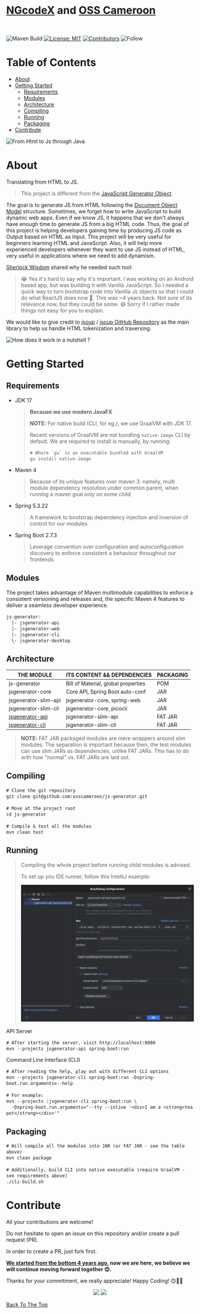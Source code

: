 # [NGcodeX](https://github.com/NGcodeX) and [OSS Cameroon](https://github.com/osscameroon)
<br>

![Maven Build](https://github.com/osscameroon/js-generator/actions/workflows/maven.yml/badge.svg)
[![License: MIT](https://img.shields.io/badge/License-MIT-yellow.svg)](https://opensource.org/licenses/MIT)
[![Contributors](https://img.shields.io/github/contributors-anon/osscameroon/js-generator)](https://github.com/osscameroon/js-generator/graphs/contributors)
![Follow](https://img.shields.io/twitter/follow/osscameroon?style=social)


# Table of Contents
- [About](#about)
- [Getting Started](#getting-started)
  - [Requirements](#requirements)
  - [Modules](#modules)
  - [Architecture](#architecture)
  - [Compiling](#compiling)
  - [Running](#running)
  - [Packaging](#packaging)
- [Contribute](#contribute)

![From Html to Js through Java](illustrations/html_java_js.png)

# About

Translating from HTML to JS.

> This project is different from the
> [JavaScript Generator Object](https://developer.mozilla.org/en-US/docs/Web/JavaScript/Reference/Global_Objects/Generator).
 
The goal is to generate JS  from HTML  following the [Document Object Model](https://www.w3schools.com/js/js_htmldom.asp) structure. Sometimes, we forget how to write
JavaScript to build dynamic web apps. Even if we know JS, it happens that we don't always have enough time to generate
JS from a big HTML code. Thus, the goal of this project is helping developers gaining time by producing JS code as
Output based on HTML as Input. This project will be very useful for beginners learning HTML and JavaScript. Also, it
will help more experienced developers whenever they want to use JS instead of HTML, very useful in applications where we need to add dynamism.

[Sherlock Wisdom](https://github.com/sherlockwisdom) shared why he needed such tool:

> 😂 Yes it's hard to say why it's important. I was working on an Android based app, but was building it with Vanilla JavaScript. So I needed a quick way to turn bootstrap code into Vanilla Js objects so that I could do what ReactJS does now 🤣. This was ~4 years back. Not sure of its relevance now, but they could be some. 😅 Sorry if I rather made things not easy for you to explain.

We would like to give credit to [jsoup](https://jsoup.org/) / [jsoup GitHub Repository](https://github.com/jhy/jsoup/) as the main library to help us handle HTML tokenization and traversing.

![How does it work in a nutshell ?](illustrations/jsgenerator_intro.png)

# Getting Started

## Requirements

+ JDK 17
  > **Because we use modern JavaFX**
  > 
  > **NOTE:** For native build (CLI, for eg.), we use GraalVM with JDK 17.
  >
  > Recent versions of GraalVM are not bundling `native-image` CLI by default.
  > We are required to install is manually, by running:
  > ```shell
  > # Where `gu` is an executable bundled with GraalVM
  > gu install native-image
  > ```
+ Maven 4
  > Because of its unique features over maven 3:
  > namely, multi module dependency resolution under common parent, when running a maven goal only on some child
+ Spring 5.3.22
  > A framework to bootstrap dependency injection and inversion of control for our modules
+ Spring Boot 2.7.3
  > Leverage convention over configuration and autoconfiguration discovery to enforce consistent a behaviour
  > throughout our frontends

## Modules

The project takes advantage of Maven multimodule capabilities to enforce a consistent versioning and releases and,
the specific Maven 4 features to deliver a seamless developer experience.

```text
js-generator:
  |- jsgenerator-api
  |- jsgenerator-web
  |- jsgenerator-cli
  \- jsgenerator-desktop
```

## Architecture

| THE MODULE                         | ITS CONTENT && DEPENDENCIES         | PACKAGING |
|------------------------------------|-------------------------------------|-----------|
| js-generator                       | Bill of Material, global properties | POM       |
| jsgenerator-core                   | Core API, Spring Boot auto-conf     | JAR       |
| jsgenerator-slim-api               | jsgenerator-core, spring-web        | JAR       |
| jsgenerator-slim-cli               | jsgenerator-core, picocli           | JAR       |
| [jsgenerator-api](./README.api.md) | jsgenerator-slim-api                | FAT JAR   |
| [jsgenerator-cli](./README.cli.md) | jsgenerator-slim-cli                | FAT JAR   |

> **NOTE:** FAT JAR packaged modules are mere wrappers around slim modules. The separation is important because then,
> the test modules can use slim JARs as dependencies, unlike FAT JARs. This has to do with how "normal" vs. FAT JARs
> are laid out.

## Compiling

```shell
# Clone the git repository
git clone git@github.com:osscameroon/js-generator.git

# Move at the project root
cd js-generator

# Compile & test all the modules
mvn clean test
```

## Running

> Compiling the whole project before running child modules is advised.
> 
> To set up you IDE runner, follow this IntelliJ example:
> 
> ![](illustrations/intellij-maven-runner-configuration.png)

API Server
```shell
# After starting the server, visit http://localhost:8080
mvn --projects jsgenerator-api spring-boot:run
```

Command Line Interface (CLI)
```shell
# After reading the help, play out with different CLI options
mvn --projects jsgenerator-cli spring-boot:run -Dspring-boot.run.arguments=--help

# For example:
mvn --projects :jsgenerator-cli spring-boot:run \
  -Dspring-boot.run.arguments="--tty --inline '<div>I am a <strong>tea pot</strong></div>'"
```

## Packaging

```shell
# Will compile all the modules into JAR (or FAT JAR - see the table above)
mvn clean package

# Additionally, build CLI into native executable (require GraalVM - see requirements above)
./cli-build.sh
```

# Contribute

All your contributions are welcome!

Do not hesitate to open an issue on this repository and/or create a pull request (PR).

In order to create a PR, just fork first.

**[We started from the bottom 4 years ago](https://github.com/opensourcecameroon/jsGenerator), now we are here, we believe we will continue moving forward together 😊.** 

Thanks for your commitment, we really appreciate! 
Happy Coding! 😊🎉💯

<div align="center">
    <img src="https://forthebadge.com/images/badges/built-with-love.svg" />
    <img src="https://forthebadge.com/images/badges/built-by-developers.svg" />
</div>

[Back To The Top](#table-of-contents)
